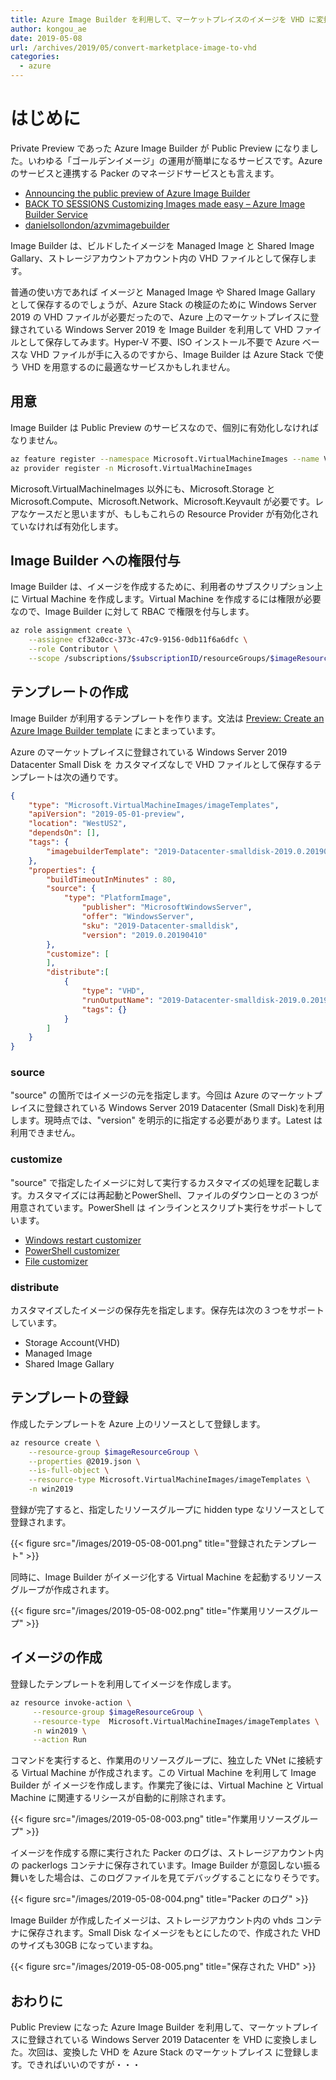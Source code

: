 ```yaml
---
title: Azure Image Builder を利用して、マーケットプレイスのイメージを VHD に変換する
author: kongou_ae
date: 2019-05-08
url: /archives/2019/05/convert-marketplace-image-to-vhd
categories:
  - azure
---
```


# はじめに

Private Preview であった Azure Image Builder が Public Preview になりました。いわゆる「ゴールデンイメージ」の運用が簡単になるサービスです。Azure のサービスと連携する Packer のマネージドサービスとも言えます。

- [Announcing the public preview of Azure Image Builder
](https://cloudblogs.microsoft.com/opensource/2019/05/07/announcing-the-public-preview-of-azure-image-builder/)
- [BACK TO SESSIONS
Customizing Images made easy – Azure Image Builder Service](https://mybuild.techcommunity.microsoft.com/sessions/77331?source=sessions#top-anchor)
- [danielsollondon/azvmimagebuilder](https://github.com/danielsollondon/azvmimagebuilder)

Image Builder は、ビルドしたイメージを Managed Image と Shared Image Gallary、ストレージアカウントアカウント内の VHD ファイルとして保存します。

普通の使い方であれば イメージと Managed Image や Shared Image Gallary として保存するのでしょうが、Azure Stack の検証のために Windows Server 2019 の VHD ファイルが必要だったので、Azure 上のマーケットプレイスに登録されている Windows Server 2019 を Image Builder を利用して VHD ファイルとして保存してみます。Hyper-V 不要、ISO インストール不要で Azure ベースな VHD ファイルが手に入るのですから、Image Builder は Azure Stack で使う VHD を用意するのに最適なサービスかもしれません。

## 用意

Image Builder は Public Preview のサービスなので、個別に有効化しなければなりません。

```bash
az feature register --namespace Microsoft.VirtualMachineImages --name VirtualMachineTemplatePreview
az provider register -n Microsoft.VirtualMachineImages
```

Microsoft.VirtualMachineImages 以外にも、Microsoft.Storage と Microsoft.Compute、Microsoft.Network、Microsoft.Keyvault が必要です。レアなケースだと思いますが、もしもこれらの Resource Provider が有効化されていなければ有効化します。

## Image Builder への権限付与

Image Builder は、イメージを作成するために、利用者のサブスクリプション上に Virtual Machine を作成します。Virtual Machine を作成するには権限が必要なので、Image Builder に対して RBAC で権限を付与します。

```bash
az role assignment create \
    --assignee cf32a0cc-373c-47c9-9156-0db11f6a6dfc \
    --role Contributor \
    --scope /subscriptions/$subscriptionID/resourceGroups/$imageResourceGroup
```

## テンプレートの作成

Image Builder が利用するテンプレートを作ります。文法は [Preview: Create an Azure Image Builder template](https://docs.microsoft.com/en-us/azure/virtual-machines/linux/image-builder-json?toc=%2fazure%2fvirtual-machines%2fwindows%2ftoc.json) にまとまっています。

Azure のマーケットプレイスに登録されている Windows Server 2019 Datacenter Small Disk を カスタマイズなしで VHD ファイルとして保存するテンプレートは次の通りです。

```json
{
    "type": "Microsoft.VirtualMachineImages/imageTemplates",
    "apiVersion": "2019-05-01-preview",
    "location": "WestUS2",
    "dependsOn": [],
    "tags": {
        "imagebuilderTemplate": "2019-Datacenter-smalldisk-2019.0.20190410"
    },
    "properties": {
        "buildTimeoutInMinutes" : 80,
        "source": {
            "type": "PlatformImage",
                "publisher": "MicrosoftWindowsServer",
                "offer": "WindowsServer",
                "sku": "2019-Datacenter-smalldisk",
                "version": "2019.0.20190410"
        },
        "customize": [
        ],
        "distribute":[
            { 
                "type": "VHD",
                "runOutputName": "2019-Datacenter-smalldisk-2019.0.20190410",
                "tags": {}
            }
        ]
    }
}
```

### source

"source" の箇所ではイメージの元を指定します。今回は Azure のマーケットプレイスに登録されている Windows Server 2019 Datacenter (Small Disk)を利用します。現時点では、"version" を明示的に指定する必要があります。Latest は利用できません。

### customize

"source" で指定したイメージに対して実行するカスタマイズの処理を記載します。カスタマイズには再起動とPowerShell、ファイルのダウンローとの３つが用意されています。PowerShell は インラインとスクリプト実行をサポートしています。

- [Windows restart customizer](https://docs.microsoft.com/en-us/azure/virtual-machines/linux/image-builder-json?toc=%2Fazure%2Fvirtual-machines%2Fwindows%2Ftoc.json#windows-restart-customizer)
- [PowerShell customizer](https://docs.microsoft.com/en-us/azure/virtual-machines/linux/image-builder-json?toc=%2Fazure%2Fvirtual-machines%2Fwindows%2Ftoc.json#powershell-customizer)
- [File customizer](https://docs.microsoft.com/en-us/azure/virtual-machines/linux/image-builder-json?toc=%2Fazure%2Fvirtual-machines%2Fwindows%2Ftoc.json#file-customizer)

### distribute

カスタマイズしたイメージの保存先を指定します。保存先は次の３つをサポートしています。

- Storage Account(VHD)
- Managed Image
- Shared Image Gallary

## テンプレートの登録

作成したテンプレートを Azure 上のリソースとして登録します。

```bash
az resource create \
    --resource-group $imageResourceGroup \
    --properties @2019.json \
    --is-full-object \
    --resource-type Microsoft.VirtualMachineImages/imageTemplates \
    -n win2019
```

登録が完了すると、指定したリソースグループに hidden type なリソースとして登録されます。

{{< figure src="/images/2019-05-08-001.png" title="登録されたテンプレート" >}}

同時に、Image Builder がイメージ化する Virtual Machine を起動するリソースグループが作成されます。

{{< figure src="/images/2019-05-08-002.png" title="作業用リソースグループ" >}}

## イメージの作成

登録したテンプレートを利用してイメージを作成します。

```bash
az resource invoke-action \
     --resource-group $imageResourceGroup \
     --resource-type  Microsoft.VirtualMachineImages/imageTemplates \
     -n win2019 \
     --action Run
```

コマンドを実行すると、作業用のリソースグループに、独立した VNet に接続する Virtual Machine が作成されます。この Virtual Machine を利用して Image Builder が イメージを作成します。作業完了後には、Virtual Machine と Virtual Machine に関連するリシースが自動的に削除されます。

{{< figure src="/images/2019-05-08-003.png" title="作業用リソースグループ" >}}

イメージを作成する際に実行された Packer のログは、ストレージアカウント内の packerlogs コンテナに保存されています。Image Builder が意図しない振る舞いをした場合は、このログファイルを見てデバッグすることになりそうです。

{{< figure src="/images/2019-05-08-004.png" title="Packer のログ" >}}

Image Builder が作成したイメージは、ストレージアカウント内の vhds コンテナに保存されます。Small Disk なイメージをもとにしたので、作成された VHD のサイズも30GB になっていますね。

{{< figure src="/images/2019-05-08-005.png" title="保存された VHD" >}}

## おわりに

Public Preview になった Azure Image Builder を利用して、マーケットプレイスに登録されている Windows Server 2019 Datacenter を VHD に変換しました。次回は、変換した VHD を Azure Stack のマーケットプレイス に登録します。できればいいのですが・・・
